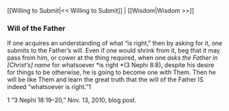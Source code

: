 [[Willing to Submit|<< Willing to Submit]]  |  [[Wisdom|Wisdom >>]]

### Will of the Father
If one acquires an understanding of what “is right,” then by asking for it, one submits to the Father’s will. Even if one would shrink from it, beg that it may pass from him, or cower at the thing required, when one *asks the Father in [Christ’s] name* for whatsoever *is right *(3 Nephi 8:8), despite his desire for things to be otherwise, he is going to become one with Them. Then he will be like Them and learn the great truth that the will of the Father IS indeed “whatsoever is right.”1



1 “3 Nephi 18:19–20,” Nov. 13, 2010, blog post.